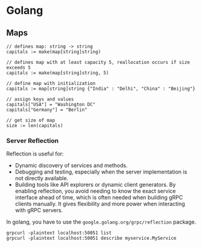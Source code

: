 # Golang
## Maps
```
// defines map: string -> string
capitals := make(map[string]string)

// defines map with at least capacity 5, reallocation occurs if size exceeds 5
capitals := make(map[string]string, 5)

// define map with initialization
capitals := map[string]string {"India" : "Delhi", "China" : "Beijing"}

// assign keys and values
capitals["USA"] = "Washington DC"
capitals["Germany"] = "Berlin"

// get size of map
size := len(capitals)
```

### Server Reflection
Reflection is useful for:
 * Dynamic discovery of services and methods.
 * Debugging and testing, especially when the server implementation is not directly available.
 * Building tools like API explorers or dynamic client generators.
By enabling reflection, you avoid needing to know the exact service interface ahead of time, which is often needed when building gRPC clients manually. It gives flexibility and more power when interacting with gRPC servers.

In golang, you have to use the `google.golang.org/grpc/reflection` package.
```
grpcurl -plaintext localhost:50051 list
grpcurl -plaintext localhost:50051 describe myservice.MyService
```
